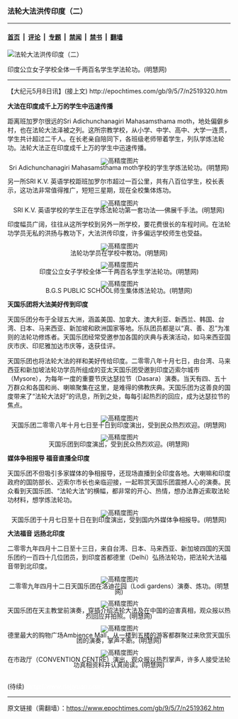 ### 法轮大法洪传印度（二）

---

#### [首页](../../../..?n2519362) &nbsp;|&nbsp; [评论](../../../../../epoch-comment?n2519362) &nbsp;|&nbsp; [专题](../../../../../epoch-special?n2519362) &nbsp;|&nbsp; [禁闻](../../../../../epoch-news?n2519362) &nbsp;|&nbsp; [禁书](../../../../../books?n2519362) &nbsp;|&nbsp; [翻墙](https://github.com/gfw-breaker/nogfw/blob/master/README.md?n2519362)


<div><img alt="法轮大法洪传印度（二）" class="attachment-djy_600_400 size-djy_600_400 wp-post-image" src="https://i.epochtimes.com/assets/uploads/2009/05/905070956341528.jpg"/>
<div class="caption">
 <p>
  印度公立女子学校全体一千两百名学生学法轮功。(明慧网)
 </p>
</div></div><hr/><div class="post_content" id="artbody" itemprop="articleBody">
 <!-- article content begin -->
 <p>
  【大纪元5月8日讯】(接上文) http://epochtimes.com/gb/9/5/7/n2519320.htm
 </p>
 <p>
  <b>
   大法在印度成千上万的学生中迅速传播
  </b>
 </p>
 <p>
  距离班加罗尔很远的Sri Adichunchanagiri Mahasamsthama moth，地处偏僻乡村，也在法轮大法泽被之列。这所宗教学校，从小学、中学、高中、大学一连贯，学生共计超过二千人。在长老亲自陪同下，各班级老师带着学生，列队学炼法轮功。法轮大法正在印度成千上万的学生中迅速传播。
 </p>
 <p>
  <!--image v 1.0-->
 </p>
 <div style="line-height: 90%; text-align: center;">
  <ok href=" https://i.epochtimes.com/assets/uploads/2009/05/905070956311528-450x257.jpg" rel="noreferrer noopener" target="_blank">
   <img alt="" class="size-medium wp-image-7410020" src="https://i.epochtimes.com/assets/uploads/2009/05/905070956311528-450x257.jpg" title=""/>
  </ok>
  <img alt="高精度图片" border="0" src="//www.epochtimes.com/images/highRes.jpg"/>
  <br/>
  <span class="bn12">
   Sri Adichunchanagiri Mahasamsthama moth学校的学生学炼法轮功。(明慧网)
  </span>
 </div>
 <p>
  <!-- -->
 </p>
 <p>
  另一所SRI K.V. 英语学校距班加罗尔市超过一百公里，共有八百位学生，校长表示，这功法非常值得推广，短短三星期，现在全校集体炼功。
 </p>
 <p>
  <!--image v 1.0-->
 </p>
 <div style="line-height: 90%; text-align: center;">
  <ok href=" https://i.epochtimes.com/assets/uploads/2009/05/905070956321528-450x146.jpg" rel="noreferrer noopener" target="_blank">
   <img alt="" class="size-medium wp-image-7410021" src="https://i.epochtimes.com/assets/uploads/2009/05/905070956321528-450x146.jpg" title=""/>
  </ok>
  <img alt="高精度图片" border="0" src="//www.epochtimes.com/images/highRes.jpg"/>
  <br/>
  <span class="bn12">
   SRI K.V. 英语学校的学生正在学炼法轮功第一套功法──佛展千手法。(明慧网)
  </span>
 </div>
 <p>
  <!-- -->
 </p>
 <p>
  印度幅员广阔，往往从这所学校到另外一所学校，要花费很长的车程时间。在法轮功学员无私的洪扬与教功下，大法洪传印度，许多偏远学校师生也受益。
 </p>
 <p>
  <!--image v 1.0-->
 </p>
 <div style="line-height: 90%; text-align: center;">
  <ok href=" https://i.epochtimes.com/assets/uploads/2009/05/905070956331528-450x338.jpg" rel="noreferrer noopener" target="_blank">
   <img alt="" class="size-medium wp-image-7410022" src="https://i.epochtimes.com/assets/uploads/2009/05/905070956331528-450x338.jpg" title=""/>
  </ok>
  <img alt="高精度图片" border="0" src="//www.epochtimes.com/images/highRes.jpg"/>
  <br/>
  <span class="bn12">
   法轮功学员在学校中教功。(明慧网)
  </span>
 </div>
 <p>
  <!-- -->
 </p>
 <p>
  <!--image v 1.0-->
 </p>
 <div style="line-height: 90%; text-align: center;">
  <ok href=" https://i.epochtimes.com/assets/uploads/2009/05/905070956341528-450x338.jpg" rel="noreferrer noopener" target="_blank">
   <img alt="" class="size-medium wp-image-7410023" src="https://i.epochtimes.com/assets/uploads/2009/05/905070956341528-450x338.jpg" title=""/>
  </ok>
  <img alt="高精度图片" border="0" src="//www.epochtimes.com/images/highRes.jpg"/>
  <br/>
  <span class="bn12">
   印度公立女子学校全体一千两百名学生学法轮功。(明慧网)
  </span>
 </div>
 <p>
  <!-- -->
 </p>
 <p>
  <!--image v 1.0-->
 </p>
 <div style="line-height: 90%; text-align: center;">
  <ok href=" https://i.epochtimes.com/assets/uploads/2009/05/905070956351528-450x269.jpg" rel="noreferrer noopener" target="_blank">
   <img alt="" class="size-medium wp-image-7410024" src="https://i.epochtimes.com/assets/uploads/2009/05/905070956351528-450x269.jpg" title=""/>
  </ok>
  <img alt="高精度图片" border="0" src="//www.epochtimes.com/images/highRes.jpg"/>
  <br/>
  <span class="bn12">
   B.G.S PUBLIC SCHOOL师生集体炼法轮功。(明慧网)
  </span>
 </div>
 <p>
  <!-- -->
 </p>
 <p>
  <b>
   天国乐团将大法美好传到印度
  </b>
 </p>
 <p>
  天国乐团分布于全球五大洲，涵盖美国、加拿大、澳大利亚、新西兰、韩国、台湾、日本、马来西亚、新加坡和欧洲国家等地。乐队团员都是以“真、善、忍”为准则的法轮功修炼者。天国乐团经常受邀参加各国的庆典与表演活动，如马来西亚国庆市庆、印尼雅加达市庆等，迭获佳评。
 </p>
 <p>
  天国乐团也将法轮大法的祥和美好传给印度。二零零八年十月七日，由台湾、马来西亚和新加坡法轮功学员所组成的亚太天国乐团受邀到印度迈索尔城市（Mysore），为每年一度的重要节庆达瑟拉节（Dasara）演奏。当天有四、五十万群众和各国和尚、喇嘛聚集在这里，是难得的佛教庆典。天国乐团为这善良的国度带来了“法轮大法好”的讯息，所到之处，每每引起热烈的回应，成为达瑟拉节的焦点。
 </p>
 <p>
  <!--image v 1.0-->
 </p>
 <div style="line-height: 90%; text-align: center;">
  <ok href=" https://i.epochtimes.com/assets/uploads/2009/05/905070956361528-450x221.jpg" rel="noreferrer noopener" target="_blank">
   <img alt="" class="size-medium wp-image-7410025" src="https://i.epochtimes.com/assets/uploads/2009/05/905070956361528-450x221.jpg" title=""/>
  </ok>
  <img alt="高精度图片" border="0" src="//www.epochtimes.com/images/highRes.jpg"/>
  <br/>
  <span class="bn12">
   天国乐团二零零八年十月七日至十日到印度演出，受到民众热烈欢迎。(明慧网)
  </span>
 </div>
 <p>
  <!-- -->
 </p>
 <p>
  <!--image v 1.0-->
 </p>
 <div style="line-height: 90%; text-align: center;">
  <ok href=" https://i.epochtimes.com/assets/uploads/2009/05/905070956371528-450x338.jpg" rel="noreferrer noopener" target="_blank">
   <img alt="" class="size-medium wp-image-7410026" src="https://i.epochtimes.com/assets/uploads/2009/05/905070956371528-450x338.jpg" title=""/>
  </ok>
  <img alt="高精度图片" border="0" src="//www.epochtimes.com/images/highRes.jpg"/>
  <br/>
  <span class="bn12">
   天国乐团到印度演出，受到民众热烈欢迎。(明慧网)
  </span>
 </div>
 <p>
  <!-- -->
 </p>
 <p>
  <b>
   媒体争相报导 福音直播全印度
  </b>
 </p>
 <p>
  天国乐团不但吸引多家媒体的争相报导，还现场直播到全印度各地。大喇嘛和印度政府的国防部长、迈索尔市长也亲临迎接，一起聆赏天国乐团震撼人心的演奏。民众看到天国乐团、“法轮大法”的横幅，都非常的开心、热情，想办法靠近索取法轮功材料，想学炼法轮功。
 </p>
 <p>
  <!--image v 1.0-->
 </p>
 <div style="line-height: 90%; text-align: center;">
  <ok href=" https://i.epochtimes.com/assets/uploads/2009/05/905070956381528-450x338.jpg" rel="noreferrer noopener" target="_blank">
   <img alt="" class="size-medium wp-image-7410027" src="https://i.epochtimes.com/assets/uploads/2009/05/905070956381528-450x338.jpg" title=""/>
  </ok>
  <img alt="高精度图片" border="0" src="//www.epochtimes.com/images/highRes.jpg"/>
  <br/>
  <span class="bn12">
   天国乐团于十月七日至十日在到印度演出，受到国内外媒体争相报导。(明慧网)
  </span>
 </div>
 <p>
  <!-- -->
 </p>
 <p>
  <b>
   大法福音 远扬北印度
  </b>
 </p>
 <p>
  二零零九年四月十二日至十三日，来自台湾、日本、马来西亚、新加坡四国的天国乐团约一百四十几位团员，到印度首都德里（Delhi）弘扬法轮功，把法轮大法福音带到北印度。
 </p>
 <p>
  <!--image v 1.0-->
 </p>
 <div style="line-height: 90%; text-align: center;">
  <ok href=" https://i.epochtimes.com/assets/uploads/2009/05/905070956391528-450x314.jpg" rel="noreferrer noopener" target="_blank">
   <img alt="" class="size-medium wp-image-7410028" src="https://i.epochtimes.com/assets/uploads/2009/05/905070956391528-450x314.jpg" title=""/>
  </ok>
  <img alt="高精度图片" border="0" src="//www.epochtimes.com/images/highRes.jpg"/>
  <br/>
  <span class="bn12">
   二零零九年四月十二日天国乐团在洛迪花园（Lodi gardens）演奏、炼功。(明慧网)
  </span>
 </div>
 <p>
  <!-- -->
 </p>
 <p>
  <!--image v 1.0-->
 </p>
 <div style="line-height: 90%; text-align: center;">
  <ok href=" https://i.epochtimes.com/assets/uploads/2009/05/905070956401528-450x314.jpg" rel="noreferrer noopener" target="_blank">
   <img alt="" class="size-medium wp-image-7410029" src="https://i.epochtimes.com/assets/uploads/2009/05/905070956401528-450x314.jpg" title=""/>
  </ok>
  <img alt="高精度图片" border="0" src="//www.epochtimes.com/images/highRes.jpg"/>
  <br/>
  <span class="bn12">
   天国乐团在天主教堂前演奏，穿插介绍法轮大法及在中国的迫害真相，观众报以热烈回应并拍照。(明慧网)
  </span>
 </div>
 <p>
  <!-- -->
 </p>
 <p>
  <!--image v 1.0-->
 </p>
 <div style="line-height: 90%; text-align: center;">
  <ok href=" https://i.epochtimes.com/assets/uploads/2009/05/905070956411528-450x311.jpg" rel="noreferrer noopener" target="_blank">
   <img alt="" class="size-medium wp-image-7410030" src="https://i.epochtimes.com/assets/uploads/2009/05/905070956411528-450x311.jpg" title=""/>
  </ok>
  <img alt="高精度图片" border="0" src="//www.epochtimes.com/images/highRes.jpg"/>
  <br/>
  <span class="bn12">
   德里最大的购物广场Ambience Mall，从一楼到五楼的游客都群聚过来欣赏天国乐团的演奏，掌声不断。(明慧网)
  </span>
 </div>
 <p>
  <!-- -->
 </p>
 <p>
  <!--image v 1.0-->
 </p>
 <div style="line-height: 90%; text-align: center;">
  <ok href=" https://i.epochtimes.com/assets/uploads/2009/05/905070956421528.jpg" rel="noreferrer noopener" target="_blank">
   <img alt="" class="size-medium wp-image-7410031" src="https://i.epochtimes.com/assets/uploads/2009/05/905070956421528.jpg" title=""/>
  </ok>
  <img alt="高精度图片" border="0" src="//www.epochtimes.com/images/highRes.jpg"/>
  <br/>
  <span class="bn12">
   在市政厅（CONVENTION CENTRE）演出，观众报以热烈掌声，许多人接受法轮功真相资料并认真阅读。(明慧网)
  </span>
 </div>
 <p>
  <!-- -->
  <br/>
  (待续)
  <font color="#ffffff">
   (http://www.dajiyuan.com)
  </font>
 </p>
 <!-- article content end -->
 <div id="below_article_ad">
 </div>
</div>


---

原文链接（需翻墙）：https://www.epochtimes.com/gb/9/5/7/n2519362.htm